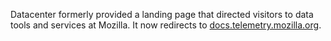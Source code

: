Datacenter formerly provided a landing page that directed visitors to data tools
and services at Mozilla. It now redirects to
[docs.telemetry.mozilla.org](https://docs.telemetry.mozilla.org/).
